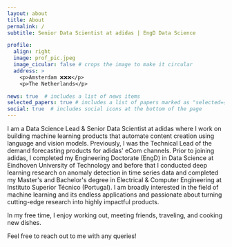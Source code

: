 ```yaml
---
layout: about
title: About
permalink: /
subtitle: Senior Data Scientist at adidas | EngD Data Science

profile:
  align: right
  image: prof_pic.jpeg
  image_cicular: false # crops the image to make it circular
  address: >
    <p>Amsterdam ❌❌❌</p>
    <p>The Netherlands</p>

news: true  # includes a list of news items
selected_papers: true # includes a list of papers marked as "selected={true}"
social: true  # includes social icons at the bottom of the page
---
```


I am a Data Science Lead & Senior Data Scientist at adidas where I work on building machine learning products that automate content creation using language and vision models. Previously, I was the Technical Lead of the demand forecasting products for adidas' eCom channels. Prior to joining adidas, I completed my Engineering Doctorate (EngD) in Data Science at Eindhoven University of Technology and before that I conducted deep learning research on anomaly detection in time series data and completed my Master's and Bachelor's degree in Electrical & Computer Engineering at Instituto Superior Técnico (Portugal). I am broadly interested in the field of machine learning and its endless applications and passionate about turning cutting-edge research into highly impactful products.

In my free time, I enjoy working out, meeting friends, traveling, and cooking new dishes.

Feel free to reach out to me with any queries!
